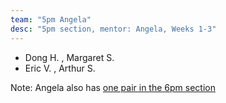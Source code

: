 ```yaml
---
team: "5pm Angela"
desc: "5pm section, mentor: Angela, Weeks 1-3"
---
```


* Dong H. , Margaret S.
* Eric V. , Arthur S.

Note: Angela also has [one pair in the 6pm section](6pm_Angela)
